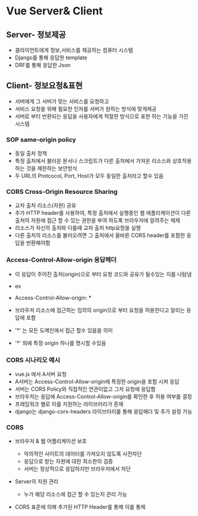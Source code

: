 # Vue Server& Client

## Server- 정보제공

- 클라이언트에게 정보,서비스를 제공하는 컴퓨터 시스템
- Django를 통해 응답한 template
- DRF를 통해 응답한 Json



## Client- 정보요청&표현

- 서버에게 그 서버가 맞는 서비스를 요청하고
- 서비스 요청을 위해 필요한 인자를 서버가 원하는 방식에 맞게제공
- 서버로 부터 반환되는 응답을 사용자에게 적절한 방식으로 표현 하는 기능을 가진 시스템 



### SOP same-origin policy

- 동일 출처 정책
- 특정 출처에서 불러온 문서나 스크립트가 다른 출처에서 가져온 리소스와 상호작용 하는 것을 제한하는 보안방식
- 두 URL의 Protcocol, Port, Host가 모두 동일한 출처라고 할수 있음



### CORS Cross-Origin Resource Sharing

- 교차 출처 리소스(자원) 공유
- 추가 HTTP header를 사용하여, 특정 출처에서 실행중인 웹 애플리케이션이 다른 출처의 자원에 접근 할 수 있는 권한을 부여 하도록 브라우저에 알려주는 체제
- 리소스가 자신의 출처와 다를때 교차 출처 http요청을 실행
- 다른 출처의 리소스를 불러오려면 그 출처에서 올바른 CORS header를 포함한 응답을 반환해야함



### Access-Control-Allow-origin 응답헤더

- 이 응답이 주어진 출처(origin)으로 부터 요청 코드와 공유가 될수있는 지를 나탐냄
- ex
- Access-Control-Allow-origin: * 



- 브라우저 리소스에 접근하는 임의의 origin으로 부터 요청을 허용한다고 알리는 응답에 포함
- '*' 는 모든 도메인에서 접근 할수 있음을 의미
- '*' 외에 특정 origin 하나를 명시할 수있음



### CORS 시나리오 예시

- vue.js 에서 A서버 요청
- A서버는 Access-Control-Allow-origin에 특정한 origin을 포함 시켜 응답
- 서버는 CORS Policy와 직접적인 연관이없고 그저 요청에 응답함
- 브라우저는 응답에 Access-Control-Allow-origin를 확인한 후 허용 여부를 결정
- 프레임워크 별로 이를 지원하는 라이브러리가 존재
- django는 django-cors-headers 라이브러리를 통해 응답헤더 및 추가 설정 가능



### CORS

- 브라우저 & 웹 어플리케이션 보호
  - 악의적인 사이트의 데이터를 가져오지 않도록 사전차단
  - 응답으로 받는 자원에 대한 최소한의 검증
  - 서버는 정상적으로 응답하지만 브라우저에서 차단

- Server의 자원 관리
  - 누가 해당 리소스에 접근 할 수 있는지 관리 가능

- CORS 표준에 의해 추가된 HTTP Header를 통해 이를 통제